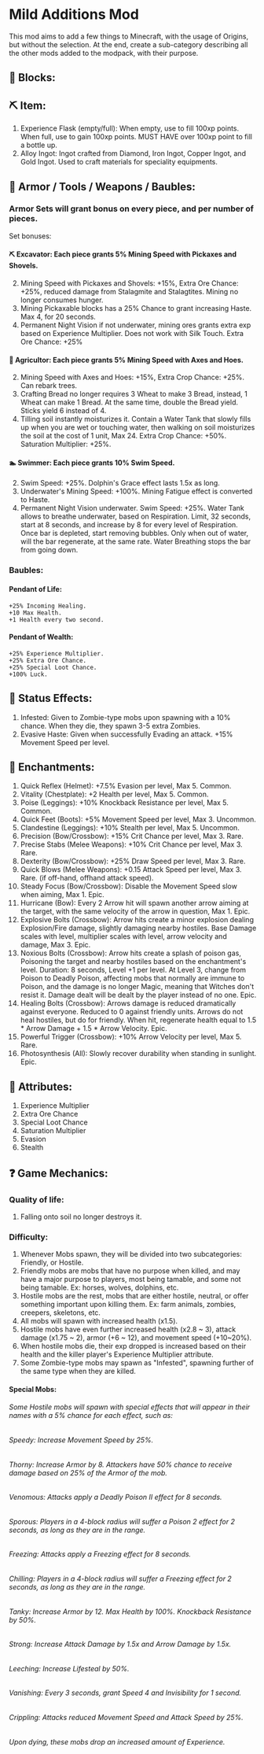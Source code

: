 # Mild Additions Mod
This mod aims to add a few things to Minecraft, with the usage of Origins, but without the selection. At the end, create a sub-category describing all the other mods added to the modpack, with their purpose.

## 🧊 Blocks:

## ⛏️ Item:
1. Experience Flask (empty/full): When empty, use to fill 100xp points. When full, use to gain 100xp points. MUST HAVE over 100xp point to fill a bottle up.
2. Alloy Ingot: Ingot crafted from Diamond, Iron Ingot, Copper Ingot, and Gold Ingot. Used to craft materials for speciality equipments.

## 👕 Armor / Tools / Weapons / Baubles:
### Armor Sets will grant bonus on every piece, and per number of pieces.
Set bonuses:
#### ⛏️ Excavator: Each piece grants 5% Mining Speed with Pickaxes and Shovels.

2. Mining Speed with Pickaxes and Shovels: +15%, Extra Ore Chance: +25%, reduced damage from Stalagmite and Stalagtites. Mining no longer consumes hunger.
3. Mining Pickaxable blocks has a 25% Chance to grant increasing Haste. Max 4, for 20 seconds.
4. Permanent Night Vision if not underwater, mining ores grants extra exp based on Experience Multiplier. Does not work with Silk Touch. Extra Ore Chance: +25%

#### 🌿 Agricultor: Each piece grants 5% Mining Speed with Axes and Hoes.

2. Mining Speed with Axes and Hoes: +15%, Extra Crop Chance: +25%. Can rebark trees.
3. Crafting Bread no longer requires 3 Wheat to make 3 Bread, instead, 1 Wheat can make 1 Bread. At the same time, double the Bread yield. Sticks yield 6 instead of 4.
4. Tilling soil instantly moisturizes it. Contain a Water Tank that slowly fills up when you are wet or touching water, then walking on soil moisturizes the soil at the cost of 1 unit, Max 24. Extra Crop Chance: +50%. Saturation Multiplier: +25%.

#### 🏊 Swimmer: Each piece grants 10% Swim Speed.

2. Swim Speed: +25%. Dolphin's Grace effect lasts 1.5x as long.
3. Underwater's Mining Speed: +100%. Mining Fatigue effect is converted to Haste.
4. Permanent Night Vision underwater. Swim Speed: +25%. Water Tank allows to breathe underwater, based on Respiration. Limit, 32 seconds, start at 8 seconds, and increase by 8 for every level of Respiration. Once bar is depleted, start removing bubbles. Only when out of water, will the bar regenerate, at the same rate. Water Breathing stops the bar from going down.

### Baubles:
#### Pendant of Life:
    +25% Incoming Healing.
    +10 Max Health.
    +1 Health every two second.
#### Pendant of Wealth:
    +25% Experience Multiplier.
    +25% Extra Ore Chance.
    +25% Special Loot Chance.
    +100% Luck.
## 💭 Status Effects:
1. Infested: Given to Zombie-type mobs upon spawning with a 10% chance. When they die, they spawn 3-5 extra Zombies.
2. Evasive Haste: Given when successfully Evading an attack. +15% Movement Speed per level.

## 📖 Enchantments:
1. Quick Reflex (Helmet): +7.5% Evasion per level, Max 5. Common.
2. Vitality (Chestplate): +2 Health per level, Max  5. Common.
3. Poise (Leggings): +10% Knockback Resistance per level, Max 5. Common.
4. Quick Feet (Boots): +5% Movement Speed per level, Max 3. Uncommon.
5. Clandestine (Leggings): +10% Stealth per level, Max 5. Uncommon.
6. Precision (Bow/Crossbow): +15% Crit Chance per level, Max 3. Rare.
7. Precise Stabs (Melee Weapons): +10% Crit Chance per level, Max 3. Rare.
8. Dexterity (Bow/Crossbow): +25% Draw Speed per level, Max 3. Rare.
9. Quick Blows (Melee Weapons): +0.15 Attack Speed per level, Max 3. Rare. (if off-hand, offhand attack speed).
10. Steady Focus (Bow/Crossbow): Disable the Movement Speed slow when aiming, Max 1. Epic.
11. Hurricane (Bow): Every 2 Arrow hit will spawn another arrow aiming at the target, with the same velocity of the arrow in question, Max 1. Epic.
12. Explosive Bolts (Crossbow): Arrow hits create a minor explosion dealing Explosion/Fire damage, slightly damaging nearby hostiles. Base Damage scales with level, multiplier scales with level, arrow velocity and damage, Max 3. Epic.
13. Noxious Bolts (Crossbow): Arrow hits create a splash of poison gas, Poisoning the target and nearby hostiles based on the enchantment's level. Duration: 8 seconds, Level +1 per level. At Level 3, change from Poison to Deadly Poison, affecting mobs that normally are immune to Poison, and the damage is no longer Magic, meaning that Witches don't resist it. Damage dealt will be dealt by the player instead of no one. Epic.
14. Healing Bolts (Crossbow): Arrows damage is reduced dramatically against everyone. Reduced to 0 against friendly units. Arrows do not heal hostiles, but do for friendly. When hit, regenerate health equal to 1.5 * Arrow Damage + 1.5 * Arrow Velocity. Epic.
15. Powerful Trigger (Crossbow): +10% Arrow Velocity per level, Max 5. Rare.
16. Photosynthesis (All): Slowly recover durability when standing in sunlight. Epic.
    
## 🦾 Attributes:
1. Experience Multiplier
2. Extra Ore Chance
3. Special Loot Chance
4. Saturation Multiplier
5. Evasion
6. Stealth
   
## ❓ Game Mechanics:
### Quality of life:
1. Falling onto soil no longer destroys it.
### Difficulty:
1. Whenever Mobs spawn, they will be divided into two subcategories: Friendly, or Hostile.
2. Friendly mobs are mobs that have no purpose when killed, and may have a major purpose to players, most being tamable, and some not being tamable. Ex: horses, wolves, dolphins, etc.
3. Hostile mobs are the rest, mobs that are either hostile, neutral, or offer something important upon killing them. Ex: farm animals, zombies, creepers, skeletons, etc.
4. All mobs will spawn with increased health (x1.5).
5. Hostile mobs have even further increased health (x2.8 ~ 3), attack damage (x1.75 ~ 2), armor (+6 ~ 12), and movement speed (+10~20%).
6. When hostile mobs die, their exp dropped is increased based on their health and the killer player's Experience Multiplier attribute.
7. Some Zombie-type mobs may spawn as "Infested", spawning further of the same type when they are killed.

#### Special Mobs:
###### Some Hostile mobs will spawn with special effects that will appear in their names with a 5% chance for each effect, such as:
###### Speedy: Increase Movement Speed by 25%.
###### Thorny: Increase Armor by 8. Attackers have 50% chance to receive damage based on 25% of the Armor of the mob.
###### Venomous: Attacks apply a Deadly Poison II effect for 8 seconds.
###### Sporous: Players in a 4-block radius will suffer a Poison 2 effect for 2 seconds, as long as they are in the range.
###### Freezing: Attacks apply a Freezing effect for 8 seconds.
###### Chilling: Players in a 4-block radius will suffer a Freezing effect for 2 seconds, as long as they are in the range.
###### Tanky: Increase Armor by 12. Max Health by 100%. Knockback Resistance by 50%.
###### Strong: Increase Attack Damage by 1.5x and Arrow Damage by 1.5x.
###### Leeching: Increase Lifesteal by 50%.
###### Vanishing: Every 3 seconds, grant Speed 4 and Invisibility for 1 second.
###### Crippling: Attacks reduced Movement Speed and Attack Speed by 25%.

###### Upon dying, these mobs drop an increased amount of Experience.
